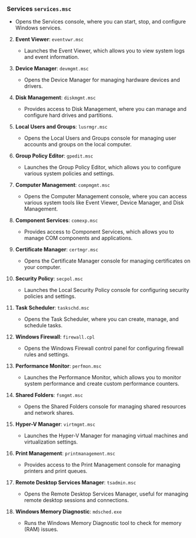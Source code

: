 ### Services `services.msc`
   - Opens the Services console, where you can start, stop, and configure Windows services.

2. **Event Viewer**: `eventvwr.msc`
   - Launches the Event Viewer, which allows you to view system logs and event information.

3. **Device Manager**: `devmgmt.msc`
   - Opens the Device Manager for managing hardware devices and drivers.

4. **Disk Management**: `diskmgmt.msc`
   - Provides access to Disk Management, where you can manage and configure hard drives and partitions.

5. **Local Users and Groups**: `lusrmgr.msc`
   - Opens the Local Users and Groups console for managing user accounts and groups on the local computer.

6. **Group Policy Editor**: `gpedit.msc`
   - Launches the Group Policy Editor, which allows you to configure various system policies and settings.

7. **Computer Management**: `compmgmt.msc`
   - Opens the Computer Management console, where you can access various system tools like Event Viewer, Device Manager, and Disk Management.

8. **Component Services**: `comexp.msc`
   - Provides access to Component Services, which allows you to manage COM components and applications.

9. **Certificate Manager**: `certmgr.msc`
   - Opens the Certificate Manager console for managing certificates on your computer.

10. **Security Policy**: `secpol.msc`
    - Launches the Local Security Policy console for configuring security policies and settings.

11. **Task Scheduler**: `taskschd.msc`
    - Opens the Task Scheduler, where you can create, manage, and schedule tasks.

12. **Windows Firewall**: `firewall.cpl`
    - Opens the Windows Firewall control panel for configuring firewall rules and settings.

13. **Performance Monitor**: `perfmon.msc`
    - Launches the Performance Monitor, which allows you to monitor system performance and create custom performance counters.

14. **Shared Folders**: `fsmgmt.msc`
    - Opens the Shared Folders console for managing shared resources and network shares.

15. **Hyper-V Manager**: `virtmgmt.msc`
    - Launches the Hyper-V Manager for managing virtual machines and virtualization settings.

16. **Print Management**: `printmanagement.msc`
    - Provides access to the Print Management console for managing printers and print queues.

17. **Remote Desktop Services Manager**: `tsadmin.msc`
    - Opens the Remote Desktop Services Manager, useful for managing remote desktop sessions and connections.

18. **Windows Memory Diagnostic**: `mdsched.exe`
    - Runs the Windows Memory Diagnostic tool to check for memory (RAM) issues.
